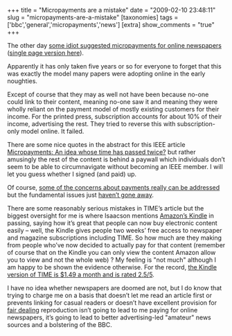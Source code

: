 +++
title = "Micropayments are a mistake"
date = "2009-02-10 23:48:11"
slug = "micropayments-are-a-mistake"
[taxonomies]
tags = ['bbc','general','micropayments','news']
[extra]
show_comments = "true"
+++

The other day [some idiot suggested micropayments for online newspapers](http://www.time.com/time/business/article/0,8599,1877191-1,00.html) ([single page version here](http://www.time.com/time/printout/0,8816,1877191,00.html)).

Apparently it has only taken five years or so for everyone to forget that this was exactly the model many papers were adopting online in the early noughties.

Except of course that they may as well not have been because no-one could link to their content, meaning no-one saw it and meaning they were wholly reliant on the payment model of mostly existing customers for their income. For the printed press, subscription accounts for about 10% of their income, advertising the rest. They tried to reverse this with subscription-only model online. It failed.

There are some nice quotes in the abstract for this IEEE article [Micropayments: An idea whose time has passed twice?](http://ieeexplore.ieee.org/Xplore/login.jsp?url=/iel5/8013/28290/01264856.pdf?arnumber=1264856) but rather amusingly the rest of the content is behind a paywall which individuals don’t seem to be able to circumnavigate without becoming an IEEE member. I will let you guess whether I signed (and paid) up.

Of course, [some of the concerns about payments really can be addressed](http://www.alleyinsider.com/2009/2/how-the-new-york-times-could-make-micropayments-work-nyt) but the fundamental issues just [haven’t gone away](http://www.scottmccloud.com/home/essays/2003-09-micros/micros.html).

There are some reasonably serious mistakes in TIME’s article but the biggest oversight for me is where Isaacson mentions [Amazon’s Kindle](http://amazon.com/kindle) in passing, saying how it’s great that people can now buy electronic content easily – well, the Kindle gives people two weeks’ free access to newspaper and magazine subscriptions including TIME. So how much are they making from people who’ve now decided to actually pay for that content (remember of course that on the Kindle you can only view the content Amazon allow you to view and not the whole web) ? My feeling is "not much" although I am happy to be shown the evidence otherwise. For the record, [the Kindle version of TIME is $1.49 a month and is rated 2.5/5](http://www.amazon.com/Time/dp/B000N8V3FK/).

I have no idea whether newspapers are doomed are not, but I do know that trying to charge me on a basis that doesn’t let me read an article first or prevents linking for casual readers or doesn’t have excellent provision for [fair dealing](http://en.wikipedia.org/wiki/Fair_dealing) reproduction isn’t going to lead to me paying for online newspapers, it’s going to lead to better advertising-led "amateur" news sources and a bolstering of the BBC.

